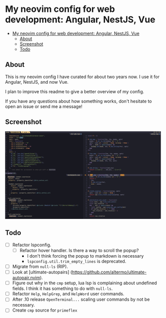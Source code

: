 # My neovim config for web development: Angular, NestJS, Vue

<!--toc:start-->

- [My neovim config for web development: Angular, NestJS, Vue](#my-neovim-config-for-web-development-angular-nestjs-vue)
  - [About](#about)
  - [Screenshot](#screenshot)
  - [Todo](#todo)
  <!--toc:end-->

## About

This is my neovim config I have curated for about two years now. I use it for
Angular, NestJS, and now Vue.

I plan to improve this readme to give a better overview of my config.

If you have any questions about how something works, don't hesitate to open
an issue or send me a message!

## Screenshot

![image](https://github.com/catgoose/nvim/blob/e0b13d7dd57fe3a957099928e6658c79c2f7398b/neovim1.png)

## Todo

- [ ] Refactor lspconfig.
  - [ ] Refactor hover handler. Is there a way to scroll the popup?
    - I don't think forcing the popup to markdown is necessary
    - `lspconfig.util.trim_empty_lines` is deprecated.
- [ ] Migrate from `null-ls` (RIP).
- [ ] Look at [ultimate-autopairs]
      (<https://github.com/altermo/ultimate-autopair.nvim>).
- [ ] Figure out why in the `cmp` setup, lua lsp is complaining about undefined
      fields. I think it has something to do with `null-ls`.
- [ ] Refactor `Help`, `HelpGrep`, and `HelpWord` user commands.
- [ ] After .10 release `OpenTerminal...` scaling user commands by not be
      necessary.
- [ ] Create `cmp` source for `primeflex`
